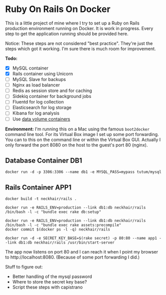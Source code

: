 # Ruby On Rails On Docker

This is a little project of mine where I try to set up a Ruby on Rails production environment running on Docker.
It is work in progress. Every step to get the application running should be provided here.

Notice: These steps are not considered "best practice". They're just the steps which got it working. I'm sure
there is much room for improvement.

**Todo:**

  * [x] MySQL container
  * [x] Rails container using Unicorn
  * [ ] MySQL Slave for backups
  * [ ] Nginx as load balancer
  * [ ] Redis as session store and for caching
  * [ ] Sidekiq container for background jobs
  * [ ] Fluentd for log collection
  * [ ] Elasticsearch for log storage
  * [ ] Kibana for log analysis
  * [ ] Use [data volume containers](https://docs.docker.com/userguide/dockervolumes/)

**Environment:**
I'm running this on a Mac using the famous `boot2docker` command line
tool. For its Virtual Box image I set up some port forwarding. You can
to this on the command line or within the Virtual Box GUI.
Actually I only forward the port 8080 on the host to the guest's port 80 (nginx).

## Database Container DB1

    docker run -d -p 3306:3306 --name db1 -e MYSQL_PASS=mypass tutum/mysql

## Rails Container APP1

    docker build -t neckhair/rails .

    docker run -e RAILS_ENV=production --link db1:db neckhair/rails /bin/bash -l -c "bundle exec rake db:setup"

    docker run -e RAILS_ENV=production --link db1:db neckhair/rails /bin/bash -l -c "bundle exec rake assets:precompile"
    docker commit $(docker ps -l -q) neckhair/rails

    docker run -d -e SECRET_KEY_BASE=$(rake secret) -p 80:80 --name app1 --link db1:db neckhair/rails /usr/bin/start-server

The app now listens on port 80 and I can reach it when I point my browser to http://localhost:8080. (Because of some
  port forwarding I did.)

Stuff to figure out:

  * Better handling of the mysql password
  * Where to store the secret key base?
  * Script these steps with capistrano
